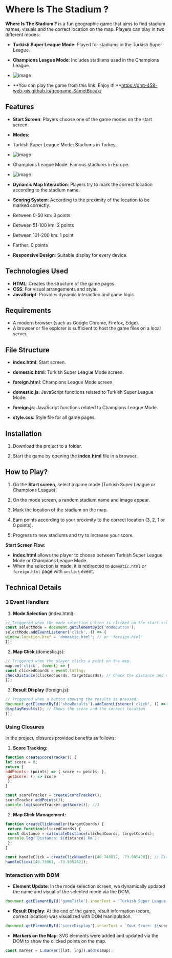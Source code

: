 # Where Is The Stadium ?

**Where Is The Stadium ?** is a fun geographic game that aims to find stadium names, visuals and the correct location on the map. Players can play in two different modes:

- **Turkish Super League Mode**: Played for stadiums in the Turkish Super League.

- **Champions League Mode**: Includes stadiums used in the Champions League.

- ![image](https://github.com/user-attachments/assets/f3798c0f-cc5e-464a-83a1-4beb7f3026fb)

- **You can play the game from this link. Enjoy it!:**https://gmt-458-web-gis.github.io/geogame-SametBucak/

## Features

- **Start Screen**: Players choose one of the game modes on the start screen.
- **Modes**:
- Turkish Super League Mode: Stadiums in Turkey.

- ![image](https://github.com/user-attachments/assets/469a1b69-988f-408c-a6fd-7b587460d9ae)


- Champions League Mode: Famous stadiums in Europe.


- ![image](https://github.com/user-attachments/assets/68157830-7a60-49d7-8b15-f85b3b382405)



- **Dynamic Map Interaction**: Players try to mark the correct location according to the stadium name.
- **Scoring System**: According to the proximity of the location to be marked correctly:

- Between 0-50 km: 3 points
- Between 51-100 km: 2 points
- Between 101-200 km: 1 point
- Farther: 0 points
- **Responsive Design**: Suitable display for every device.

## Technologies Used

- **HTML**: Creates the structure of the game pages.
- **CSS**: For visual arrangements and style.
- **JavaScript**: Provides dynamic interaction and game logic.

## Requirements

- A modern browser (such as Google Chrome, Firefox, Edge).
- A browser or file explorer is sufficient to host the game files on a local server.

## File Structure

- **index.html**: Start screen.
- **domestic.html**: Turkish Super League Mode screen.
- **foreign.html**: Champions League Mode screen.
- **domestic.js**: JavaScript functions related to Turkish Super League Mode.

- **foreign.js**: JavaScript functions related to Champions League Mode.

- **style.css**: Style file for all game pages.

## Installation

1. Download the project to a folder.

2. Start the game by opening the **index.html** file in a browser.

## How to Play?

1. On the **Start screen**, select a game mode (Turkish Super League or Champions League).

2. On the mode screen, a random stadium name and image appear.
3. Mark the location of the stadium on the map.
4. Earn points according to your proximity to the correct location (3, 2, 1 or 0 points).
5. Progress to new stadiums and try to increase your score.

**Start Screen Flow:**
- **index.html** allows the player to choose between Turkish Super League Mode or Champions League Mode.
- When the selection is made, it is redirected to `domestic.html` or `foreign.html` page with `onclick` event.

## Technical Details

### 3 Event Handlers

1. **Mode Selection** (index.html):
```javascript
// Triggered when the mode selection button is clicked on the start screen.
const selectMode = document.getElementById('modeButton');
selectMode.addEventListener('click', () => {
window.location.href = 'domestic.html'; // or 'foreign.html'
});
```

2. **Map Click** (domestic.js):
```javascript
// Triggered when the player clicks a point on the map.
map.on('click', (event) => {
const clickedCoords = event.latlng;
checkDistance(clickedCoords, targetCoords); // Check the distance and calculate the score
});
```

3. **Result Display** (foreign.js):
```javascript
// Triggered when a button showing the results is pressed.
document.getElementById('showResults').addEventListener('click', () => {
displayResults(); // Shows the score and the correct location
});
```

### Using Closures
In the project, closures provided benefits as follows:

1. **Score Tracking:**
```javascript
function createScoreTracker() {
let score = 0;
return {
addPoints: (points) => { score += points; },
 getScore: () => score
 };
}

const scoreTracker = createScoreTracker();
scoreTracker.addPoints(3);
console.log(scoreTracker.getScore()); //3
```

2. **Map Click Management:**
```javascript
function createClickHandler(targetCoords) {
 return function(clickedCoords) {
 const distance = calculateDistance(clickedCoords, targetCoords);
 console.log(`Distance: ${distance} km`);
 };
}

const handleClick = createClickHandler([40.748817, -73.985428]); // Example coordinate
handleClick([40.73061, -73.935242]);
```

### Interaction with DOM

- **Element Update**: In the mode selection screen, we dynamically updated the name and visual of the selected mode via the DOM.
```javascript
document.getElementById('gameTitle').innerText = 'Turkish Super League Mode';
```

- **Result Display**: At the end of the game, result information (score, correct location) was visualized with DOM manipulation.
```javascript
document.getElementById('scoreDisplay').innerText = `Your Score: ${score}`;
```

- **Markers on the Map**: SVG elements were added and updated via the DOM to show the clicked points on the map.
```javascript
const marker = L.marker([lat, lng]).addTo(map);
```
